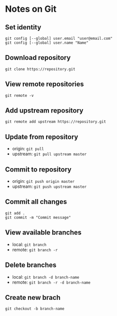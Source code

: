 # Notes on Git

## Set identity

~~~~
git config [--global] user.email "user@email.com"
git config [--global] user.name "Name"
~~~~

## Download repository
`git clone https://repository.git`

## View remote repositories
`git remote -v`

## Add upstream repository
`git remote add upstream https://repository.git`

## Update from repository
* origin: `git pull`
* upstream: `git pull upstream master`

## Commit to repository
* origin: `git push origin master`
* upstream: `git push upstream master`

## Commit all changes
~~~~
git add .
git commit -m "Commit message"
~~~~

## View available branches
* local: `git branch`
* remote: `git branch -r`

## Delete branches
* local: `git branch -d branch-name`
* remote: `git branch -r -d branch-name`

## Create new brach
`git checkout -b branch-name`

